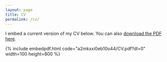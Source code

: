 ```yaml
---
layout: page
title: CV
permalink: /cv/
---
```


I embed a current version of my CV below. You can also [download the PDF here](https://www.dropbox.com/s/ss4d730uqkxoz7a/CV.pdf?dl=0).

{% include embedpdf.html code="a2mkxxi0eb10o44/CV.pdf?dl=0" width=100 height=800 %}

